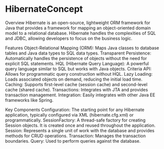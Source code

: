 # HibernateConcept
Overview
Hibernate is an open-source, lightweight ORM framework for Java that provides a framework for mapping an object-oriented domain model to a relational database. Hibernate handles the complexities of SQL and JDBC, allowing developers to focus on the business logic.

Features
Object-Relational Mapping (ORM): Maps Java classes to database tables and Java data types to SQL data types.
Transparent Persistence: Automatically handles the persistence of objects without the need for explicit SQL statements.
HQL (Hibernate Query Language): A powerful query language similar to SQL but works with Java objects.
Criteria API: Allows for programmatic query construction without HQL.
Lazy Loading: Loads associated objects on demand, reducing the initial load time.
Caching: Supports first-level cache (session cache) and second-level cache (shared cache).
Transactions: Integrates with JTA and provides transaction management.
Integration: Easily integrates with other Java EE frameworks like Spring.

Key Components
Configuration: The starting point for any Hibernate application, typically configured via XML (hibernate.cfg.xml) or programmatically.
SessionFactory: A thread-safe factory for creating Session objects. It is created once and reused throughout the application.
Session: Represents a single unit of work with the database and provides methods for CRUD operations.
Transaction: Manages the transaction boundaries.
Query: Used to perform queries against the database.
